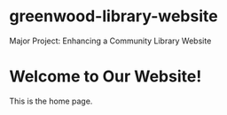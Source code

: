 # greenwood-library-website
Major Project: Enhancing a Community Library Website
<!DOCTYPE html>
<html lang="en">
<head>
  <meta charset="UTF-8">
  <title>Home Page</title>
</head>
<body>
  <h1>Welcome to Our Website!</h1>
  <p>This is the home page.</p>
</body>
</html>
